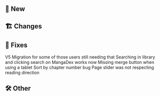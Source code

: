 ## 🥳 New
## 🏗️ Changes
## 🐜 Fixes
V5 Migration for some of those users still needing that
Searching in library and clicking search on MangaDex works now
Missing merge button when using a tablet
Sort by chapter number bug
Page slider was not respecting reading direction
## 🛠️ Other